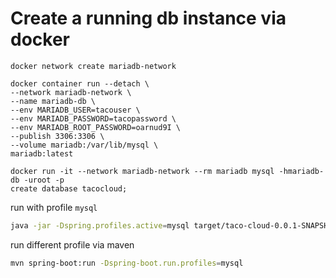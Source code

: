 # Create a running db instance via docker

```docker
docker network create mariadb-network
```

```docker
docker container run --detach \
--network mariadb-network \
--name mariadb-db \
--env MARIADB_USER=tacouser \
--env MARIADB_PASSWORD=tacopassword \
--env MARIADB_ROOT_PASSWORD=oarnud9I \
--publish 3306:3306 \
--volume mariadb:/var/lib/mysql \
mariadb:latest
```

```docker
docker run -it --network mariadb-network --rm mariadb mysql -hmariadb-db -uroot -p
create database tacocloud;
```

run with profile `mysql`

```bash
java -jar -Dspring.profiles.active=mysql target/taco-cloud-0.0.1-SNAPSHOT.jar
```

run different profile via maven
```bash
mvn spring-boot:run -Dspring-boot.run.profiles=mysql
```
